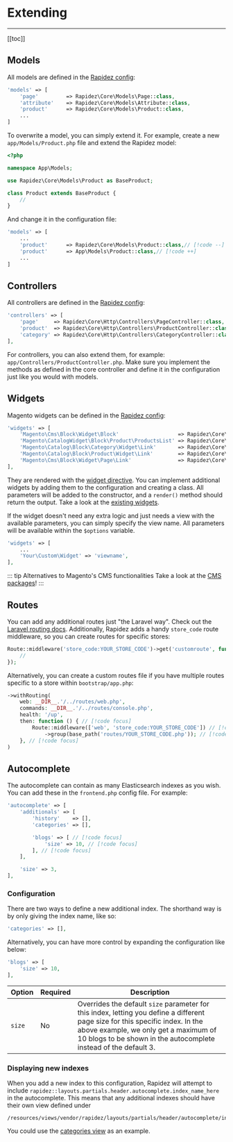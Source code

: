 # Extending

---

[[toc]]

## Models

All models are defined in the [Rapidez config](configuration.md#rapidez):

```php
'models' => [
    'page'         => Rapidez\Core\Models\Page::class,
    'attribute'    => Rapidez\Core\Models\Attribute::class,
    'product'      => Rapidez\Core\Models\Product::class,
    ...
]
```

To overwrite a model, you can simply extend it. For example, create a new `app/Models/Product.php` file and extend the Rapidez model:

```php
<?php

namespace App\Models;

use Rapidez\Core\Models\Product as BaseProduct;

class Product extends BaseProduct {
    //
}
```

And change it in the configuration file:

```php
'models' => [
    ...
    'product'      => Rapidez\Core\Models\Product::class,// [!code --]
    'product'      => App\Models\Product::class,// [!code ++]
    ...
]
```

## Controllers

All controllers are defined in the [Rapidez config](configuration.md#rapidez):

```php
'controllers' => [
    'page'     => Rapidez\Core\Http\Controllers\PageController::class,
    'product'  => Rapidez\Core\Http\Controllers\ProductController::class,
    'category' => Rapidez\Core\Http\Controllers\CategoryController::class,
],
```

For controllers, you can also extend them, for example: `app/Controllers/ProductController.php`. Make sure you implement the methods as defined in the core controller and define it in the configuration just like you would with models.

## Widgets

Magento widgets can be defined in the [Rapidez config](configuration.md#rapidez): 

```php
'widgets' => [
    'Magento\Cms\Block\Widget\Block'                   => Rapidez\Core\Widgets\Block::class,
    'Magento\CatalogWidget\Block\Product\ProductsList' => Rapidez\Core\Widgets\ProductList::class,
    'Magento\Catalog\Block\Category\Widget\Link'       => Rapidez\Core\Widgets\ProductAndCategoryLink::class,
    'Magento\Catalog\Block\Product\Widget\Link'        => Rapidez\Core\Widgets\ProductAndCategoryLink::class,
    'Magento\Cms\Block\Widget\Page\Link'               => Rapidez\Core\Widgets\PageLink::class,
],
```

They are rendered with the [widget directive](theming.md#widget). You can implement additional widgets by adding them to the configuration and creating a class. All parameters will be added to the constructor, and a `render()` method should return the output. Take a look at the [existing widgets](https://github.com/rapidez/core/tree/master/src/Widgets).

If the widget doesn't need any extra logic and just needs a view with the available parameters, you can simply specify the view name. All parameters will be available within the `$options` variable.

```php
'widgets' => [
    ...
    'Your\Custom\Widget' => 'viewname',
],
```

::: tip Alternatives to Magento's CMS functionalities
Take a look at the [CMS packages](packages.md#cms)!
:::

## Routes

You can add any additional routes just "the Laravel way". Check out the [Laravel routing docs](https://laravel.com/docs/12.x/routing). Additionally, Rapidez adds a handy `store_code` route middleware, so you can create routes for specific stores:

```php
Route::middleware('store_code:YOUR_STORE_CODE')->get('customroute', function () {
    // 
});
```

Alternatively, you can create a custom routes file if you have multiple routes specific to a store within `bootstrap/app.php`:

```php
->withRouting(
    web: __DIR__.'/../routes/web.php',
    commands: __DIR__.'/../routes/console.php',
    health: '/up',
    then: function () { // [!code focus]
        Route::middleware(['web', 'store_code:YOUR_STORE_CODE']) // [!code focus]
            ->group(base_path('routes/YOUR_STORE_CODE.php')); // [!code focus]
    }, // [!code focus]
)
```

## Autocomplete

The autocomplete can contain as many Elasticsearch indexes as you wish. You can add these in the `frontend.php` config file. For example:

```php
'autocomplete' => [
    'additionals' => [
        'history'    => [],
        'categories' => [],

        'blogs' => [ // [!code focus]
            'size' => 10, // [!code focus]
        ], // [!code focus]
    ],

    'size' => 3,
],
```

### Configuration

There are two ways to define a new additional index. The shorthand way is by only giving the index name, like so:

```php
'categories' => [],
```

Alternatively, you can have more control by expanding the configuration like below:

```php
'blogs' => [
    'size' => 10,
],
```

| Option | Required | Description |
|---|---|---|
| `size` | No | Overrides the default `size` parameter for this index, letting you define a different page size for this specific index. In the above example, we only get a maximum of 10 blogs to be shown in the autocomplete instead of the default 3. |

### Displaying new indexes

When you add a new index to this configuration, Rapidez will attempt to include `rapidez::layouts.partials.header.autocomplete.index_name_here` in the autocomplete. This means that any additional indexes should have their own view defined under
```
/resources/views/vendor/rapidez/layouts/partials/header/autocomplete/index_name_here.blade.php
```

You could use the [categories view](https://github.com/rapidez/core/blob/master/resources/views/layouts/partials/header/autocomplete/categories.blade.php) as an example.
